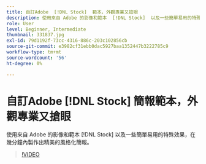 ```yaml
---
title: 自訂Adobe  [!DNL Stock]  範本，外觀專業又搶眼
description: 使用來自 Adobe 的影像和範本  [!DNL Stock]  以及一些簡單易用的特殊效果，在幾分鐘內建立精美的風格化簡報
role: User
level: Beginner, Intermediate
thumbnail: 331837.jpg
exl-id: 79d1192f-73cc-4316-886c-203c102856cb
source-git-commit: e3982cf31ebb0dac5927baa1352447b3222785c9
workflow-type: tm+mt
source-wordcount: '56'
ht-degree: 0%

---
```


# 自訂Adobe [!DNL Stock] 簡報範本，外觀專業又搶眼

使用來自 Adobe 的影像和範本 [!DNL Stock] 以及一些簡單易用的特殊效果，在幾分鐘內製作出精美的風格化簡報。

>[!VIDEO](https://video.tv.adobe.com/v/331837?hidetitle=true)
